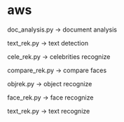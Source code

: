 # aws



doc_analysis.py -> document analysis

text_rek.py -> text detection 

cele_rek.py -> celebrities recognize

compare_rek.py -> compare faces

objrek.py -> object recognize

face_rek.py -> face recognize

text_rek.py -> text recognize
